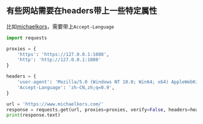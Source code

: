 ## 有些网站需要在headers带上一些特定属性

比如[michaelkors](https://www.michaelkors.com/)，需要带上`Accept-Language`

```python
import requests

proxies = {
    'https': 'https://127.0.0.1:1080',
    'http': 'http://127.0.0.1:1080'
}

headers = {
    'user-agent': 'Mozilla/5.0 (Windows NT 10.0; Win64; x64) AppleWebKit/537.36 (KHTML, like Gecko) Chrome/56.0.2924.87 Safari/537.36',
    'Accept-Language': 'zh-CN,zh;q=0.9',
}

url = 'https://www.michaelkors.com/'
response = requests.get(url, proxies=proxies, verify=False, headers=headers)
print(response.text)
```